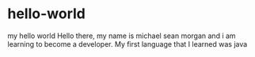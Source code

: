 # hello-world
my hello world
Hello there, my name is michael sean morgan and i am learning to become a developer. My first language that I learned was java
